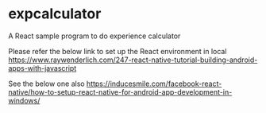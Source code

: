 # expcalculator
A React sample program to do experience calculator

Please refer the below link to set up the React environment in local
https://www.raywenderlich.com/247-react-native-tutorial-building-android-apps-with-javascript

See the below one also
https://inducesmile.com/facebook-react-native/how-to-setup-react-native-for-android-app-development-in-windows/
